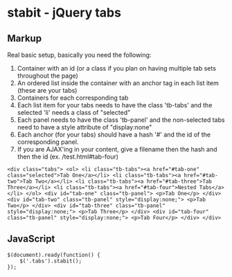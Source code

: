 stabit - jQuery tabs
========

Markup
--------

Real basic setup, basically you need the following:

1. Container with an id (or a class if you plan on having multiple tab sets throughout the page)
2. An ordered list inside the container with an anchor tag in each list item (these are your tabs)
3. Containers for each corresponding tab
4. Each list item for your tabs needs to have the class 'tb-tabs' and the selected 'li' needs a class of "selected"
5. Each panel needs to have the class 'tb-panel' and the non-selected tabs need to have a style attribute of "display:none"
6. Each anchor (for your tabs) should have a hash '#' and the id of the corresponding panel.
7. If you are AJAX'ing in your content, give a filename then the hash and then the id (ex. /test.html#tab-four)

``
	<div class="tabs">
		<ol>
			<li class="tb-tabs"><a href="#tab-one" class="selected">Tab One</a></li>
			<li class="tb-tabs"><a href="#tab-two">Tab Two</a></li>
			<li class="tb-tabs"><a href="#tab-three">Tab Three</a></li>
			<li class="tb-tabs"><a href="#tab-four">Nested Tabs</a></li>
		</ol>
		<div id="tab-one" class="tb-panel">
			<p>Tab One</p>
		</div>
		<div id="tab-two" class="tb-panel" style="display:none;">
			<p>Tab Two</p>
		</div>
		<div id="tab-three" class="tb-panel" style="display:none;">
			<p>Tab Three</p>
		</div>
		<div id="tab-four" class="tb-panel" style="display:none;">
			<p>Tab Four</p>
		</div>
	</div>
``

JavaScript
--------

	$(document).ready(function() {
		$('.tabs').stabit();
	});

